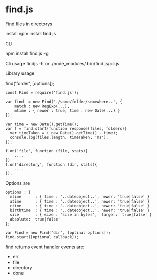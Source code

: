 # find.js
Find files in directorys

install
npm install find.js

CLI

npm install find.js -g

Cli usage
findjs -h
or
./node_modules/.bin/find.js/cli.js


Library usage

find('folder', [options]);

```
const Find = require('find.js');

var find  = new Find('./some/folder/somewhere..', {
    match : new RegExp(...),
    mtime : { newer : true, time : new Date(...) }
});

var time = new Date().getTime();
var f = find.start(function response(files, folders){
  var timeTaken = ( new Date().getTime() - time);
  console.log(files.length, timeTaken, 'ms');
});

f.on('file', function (file, stats){
    ....
})
f.on('directory', function (dir, stats){
    ....
});

```

Options are

```
options : {
  mtime      : { time : '..dateobject..', newer: 'true|false' }
  atime      : { time : '..dateobject..', newer: 'true|false' }
  ctime      : { time : '..dateobject..', newer: 'true|false' }
  birthtime  : { time : '..dateobject..', newer: 'true|false' }
  size       : { size : 'size in bytes',  larger: 'true|false' }
  absolute: 'true|false'
};

var Find = new Find('dir', [optinal options]);
find.start([optional callback]);

```

find returns event handler
events are:
- err
- file
- directory
- done
